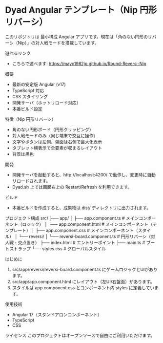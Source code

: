 # Dyad Angular テンプレート（Nip 円形リバーシ）

このリポジトリは 最小構成 Angular アプリです。現在は「角のない円形のリバーシ（Nip）」の対人戦モードを搭載しています。

遊べるリンク
- こちらで遊べます: https://mayo1982jp.github.io/Round-Reversi-Nip

概要
- 最新の安定版 Angular (v17)
- TypeScript 対応
- CSS スタイリング
- 開発サーバ（ホットリロード対応）
- 本番ビルド設定

特徴（Nip 円形リバーシ）
- 角のない円形ボード（円形クリッピング）
- 対人戦モードのみ（同じ端末で交互に操作）
- 文字やボタンは左側、盤面は右側で最大化表示
- タブレット横表示で全要素が収まるレイアウト
- 背景は黒色

開発
- 開発サーバを起動すると、http://localhost:4200/ で動作し、変更時に自動リロードされます。
- Dyad.sh 上では画面右上の Restart/Refresh を利用できます。

ビルド
- 本番ビルドを作成すると、成果物は dist/ ディレクトリに出力されます。

プロジェクト構成
src/
├── app/
│   ├── app.component.ts       # メインコンポーネント（ロジック）
│   ├── app.component.html     # メインコンポーネント（テンプレート）
│   ├── app.component.css      # メインコンポーネント（スタイル）
│   └── reversi/
│       └── reversi-board.component.ts  # 円形リバーシ（対人戦・交点置き）
├── index.html                 # エントリーポイント
├── main.ts                    # ブートストラップ
└── styles.css                 # グローバルスタイル

はじめに
1. src/app/reversi/reversi-board.component.ts にゲームロジックとUIがあります。
2. src/app/app.component.html にレイアウト（左UI/右盤面）があります。
3. スタイルは app.component.css とコンポーネント内 styles に定義しています。

使用技術
- Angular 17（スタンドアロンコンポーネント）
- TypeScript
- CSS

ライセンス
このプロジェクトはオープンソースで自由にご利用いただけます。